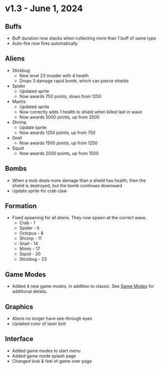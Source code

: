 # v1.3 - June 1, 2024

## Buffs
- Buff duration now stacks when collecting more than 1 buff of same type
- Auto-fire now fires automatically
  
## Aliens
- Stickbug
  - New level 23 invader with 4 health
  - Drops 3 damage rapid bomb, which can pierce shields
- Spider
  - Updated sprite
  - Now awards 750 points, down from 1250
- Mantis
  - Updated sprite
  - Now correctly adds 1 health to shield when killed last in wave
  - Now awards 5000 points, up from 2500
- Shrimp
  - Update sprite
  - Now awards 1250 points, up from 750
- Snail
  - Now awards 1500 points, up from 1250
- Squid
  - Now awards 2000 points, up from 1500

## Bombs
- When a mob deals more damage than a shield has health, then the shield is destroyed, but the bomb continues downward
- Update sprite for crab claw

## Formation
- Fixed spawning for all aliens. They now spawn at the correct wave.
  - Crab - 1
  - Spider - 5
  - Octopus - 8
  - Shrimp - 11
  - Snail - 14
  - Mimic - 17
  - Squid - 20
  - Stickbug - 23

## Game Modes
- Added 4 new game modes, in addition to classic. See [Game Modes](https://github.com/zteater/Terra-Force/blob/main/README.md#game-modes) for additional details.

## Graphics
- Aliens no longer have see-through eyes
- Updated color of laser bolt

## Interface
- Added game modes to start menu
- Added game mode splash page 
- Changed look & feel of game over page

